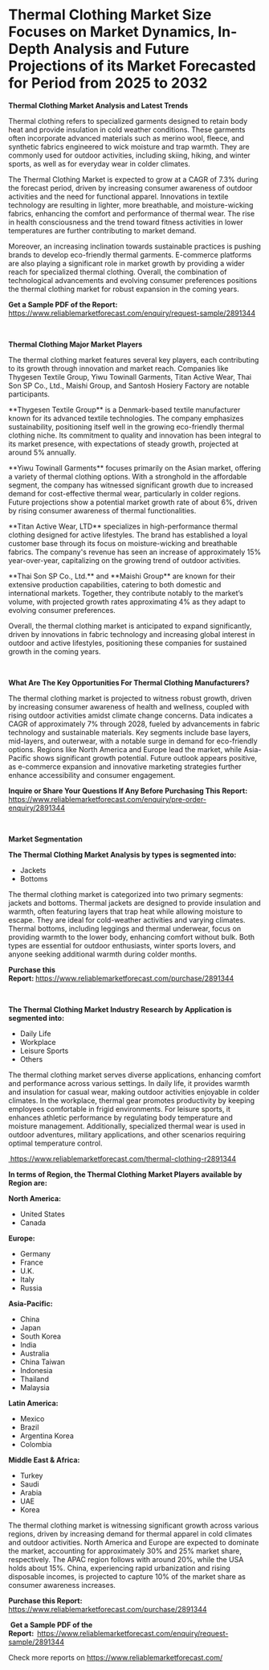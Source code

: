 <p><h1>Thermal Clothing Market Size Focuses on Market Dynamics, In-Depth Analysis and Future Projections of its Market Forecasted for Period from 2025 to 2032</h1></p><p><strong>Thermal Clothing Market Analysis and Latest Trends</strong></p>
<p><p>Thermal clothing refers to specialized garments designed to retain body heat and provide insulation in cold weather conditions. These garments often incorporate advanced materials such as merino wool, fleece, and synthetic fabrics engineered to wick moisture and trap warmth. They are commonly used for outdoor activities, including skiing, hiking, and winter sports, as well as for everyday wear in colder climates.</p><p>The Thermal Clothing Market is expected to grow at a CAGR of 7.3% during the forecast period, driven by increasing consumer awareness of outdoor activities and the need for functional apparel. Innovations in textile technology are resulting in lighter, more breathable, and moisture-wicking fabrics, enhancing the comfort and performance of thermal wear. The rise in health consciousness and the trend toward fitness activities in lower temperatures are further contributing to market demand. </p><p>Moreover, an increasing inclination towards sustainable practices is pushing brands to develop eco-friendly thermal garments. E-commerce platforms are also playing a significant role in market growth by providing a wider reach for specialized thermal clothing. Overall, the combination of technological advancements and evolving consumer preferences positions the thermal clothing market for robust expansion in the coming years.</p></p>
<p><strong>Get a Sample PDF of the Report:&nbsp;</strong> <a href="https://www.reliablemarketforecast.com/enquiry/request-sample/2891344?utm_campaign=2479&utm_medium=2&utm_source=Github&utm_content=ia&utm_term=14032025&utm_id=thermal-clothing">https://www.reliablemarketforecast.com/enquiry/request-sample/2891344</a></p>
<p>&nbsp;</p>
<p><strong>Thermal Clothing Major Market Players</strong></p>
<p><p>The thermal clothing market features several key players, each contributing to its growth through innovation and market reach. Companies like Thygesen Textile Group, Yiwu Towinall Garments, Titan Active Wear, Thai Son SP Co., Ltd., Maishi Group, and Santosh Hosiery Factory are notable participants.</p><p>**Thygesen Textile Group** is a Denmark-based textile manufacturer known for its advanced textile technologies. The company emphasizes sustainability, positioning itself well in the growing eco-friendly thermal clothing niche. Its commitment to quality and innovation has been integral to its market presence, with expectations of steady growth, projected at around 5% annually.</p><p>**Yiwu Towinall Garments** focuses primarily on the Asian market, offering a variety of thermal clothing options. With a stronghold in the affordable segment, the company has witnessed significant growth due to increased demand for cost-effective thermal wear, particularly in colder regions. Future projections show a potential market growth rate of about 6%, driven by rising consumer awareness of thermal functionalities.</p><p>**Titan Active Wear, LTD** specializes in high-performance thermal clothing designed for active lifestyles. The brand has established a loyal customer base through its focus on moisture-wicking and breathable fabrics. The company's revenue has seen an increase of approximately 15% year-over-year, capitalizing on the growing trend of outdoor activities.</p><p>**Thai Son SP Co., Ltd.** and **Maishi Group** are known for their extensive production capabilities, catering to both domestic and international markets. Together, they contribute notably to the market’s volume, with projected growth rates approximating 4% as they adapt to evolving consumer preferences.</p><p>Overall, the thermal clothing market is anticipated to expand significantly, driven by innovations in fabric technology and increasing global interest in outdoor and active lifestyles, positioning these companies for sustained growth in the coming years.</p></p>
<p>&nbsp;</p>
<p><strong>What Are The Key Opportunities For Thermal Clothing Manufacturers?</strong></p>
<p><p>The thermal clothing market is projected to witness robust growth, driven by increasing consumer awareness of health and wellness, coupled with rising outdoor activities amidst climate change concerns. Data indicates a CAGR of approximately 7% through 2028, fueled by advancements in fabric technology and sustainable materials. Key segments include base layers, mid-layers, and outerwear, with a notable surge in demand for eco-friendly options. Regions like North America and Europe lead the market, while Asia-Pacific shows significant growth potential. Future outlook appears positive, as e-commerce expansion and innovative marketing strategies further enhance accessibility and consumer engagement.</p></p>
<p><strong>Inquire or Share Your Questions If Any Before Purchasing This Report:</strong> <a href="https://www.reliablemarketforecast.com/enquiry/pre-order-enquiry/2891344?utm_campaign=2479&utm_medium=2&utm_source=Github&utm_content=ia&utm_term=14032025&utm_id=thermal-clothing">https://www.reliablemarketforecast.com/enquiry/pre-order-enquiry/2891344</a></p>
<p>&nbsp;</p>
<p><strong>Market Segmentation</strong></p>
<p><strong>The Thermal Clothing Market Analysis by types is segmented into:</strong></p>
<p><ul><li>Jackets</li><li>Bottoms</li></ul></p>
<p><p>The thermal clothing market is categorized into two primary segments: jackets and bottoms. Thermal jackets are designed to provide insulation and warmth, often featuring layers that trap heat while allowing moisture to escape. They are ideal for cold-weather activities and varying climates. Thermal bottoms, including leggings and thermal underwear, focus on providing warmth to the lower body, enhancing comfort without bulk. Both types are essential for outdoor enthusiasts, winter sports lovers, and anyone seeking additional warmth during colder months.</p></p>
<p><strong>Purchase this Report:&nbsp;</strong><a href="https://www.reliablemarketforecast.com/purchase/2891344?utm_campaign=2479&utm_medium=2&utm_source=Github&utm_content=ia&utm_term=14032025&utm_id=thermal-clothing">https://www.reliablemarketforecast.com/purchase/2891344</a></p>
<p>&nbsp;</p>
<p><strong>The Thermal Clothing Market Industry Research by Application is segmented into:</strong></p>
<p><ul><li>Daily Life</li><li>Workplace</li><li>Leisure Sports</li><li>Others</li></ul></p>
<p><p>The thermal clothing market serves diverse applications, enhancing comfort and performance across various settings. In daily life, it provides warmth and insulation for casual wear, making outdoor activities enjoyable in colder climates. In the workplace, thermal gear promotes productivity by keeping employees comfortable in frigid environments. For leisure sports, it enhances athletic performance by regulating body temperature and moisture management. Additionally, specialized thermal wear is used in outdoor adventures, military applications, and other scenarios requiring optimal temperature control.</p></p>
<p><a href="https://www.reliablemarketforecast.com/thermal-clothing-r2891344?utm_campaign=2479&utm_medium=2&utm_source=Github&utm_content=ia&utm_term=14032025&utm_id=thermal-clothing">&nbsp;https://www.reliablemarketforecast.com/thermal-clothing-r2891344</a></p>
<p><strong>In terms of Region, the Thermal Clothing Market Players available by Region are:</strong></p>
<p>
    <p> <strong> North America: </strong>
        <ul>
            <li>United States</li>
            <li>Canada</li>
        </ul>
        </p> 
    <p> <strong> Europe: </strong>
        <ul>
            <li>Germany</li>
            <li>France</li>
            <li>U.K.</li>
            <li>Italy</li>
            <li>Russia</li>
        </ul>
        </p> 
    <p> <strong> Asia-Pacific: </strong>
        <ul>
            <li>China</li>
            <li>Japan</li>
            <li>South Korea</li>
            <li>India</li>
            <li>Australia</li>
            <li>China Taiwan</li>
            <li>Indonesia</li>
            <li>Thailand</li>
            <li>Malaysia</li>
        </ul>
        </p> 
    <p> <strong> Latin America: </strong>
        <ul>
            <li>Mexico</li>
            <li>Brazil</li>
            <li>Argentina Korea</li>
            <li>Colombia</li>
        </ul>
        </p> 
    <p> <strong> Middle East & Africa: </strong>
        <ul>
            <li>Turkey</li>
            <li>Saudi</li>
            <li>Arabia</li>
            <li>UAE</li>
            <li>Korea</li>
        </ul>
    </p>
    </p>
<p><p>The thermal clothing market is witnessing significant growth across various regions, driven by increasing demand for thermal apparel in cold climates and outdoor activities. North America and Europe are expected to dominate the market, accounting for approximately 30% and 25% market share, respectively. The APAC region follows with around 20%, while the USA holds about 15%. China, experiencing rapid urbanization and rising disposable incomes, is projected to capture 10% of the market share as consumer awareness increases.</p></p>
<p><strong>Purchase this Report: </strong><a href="https://www.reliablemarketforecast.com/purchase/2891344?utm_campaign=2479&utm_medium=2&utm_source=Github&utm_content=ia&utm_term=14032025&utm_id=thermal-clothing">https://www.reliablemarketforecast.com/purchase/2891344</a></p>
<p>&nbsp;<strong>Get a Sample PDF of the Report:&nbsp;&nbsp;</strong><a href="https://www.reliablemarketforecast.com/enquiry/request-sample/2891344?utm_campaign=2479&utm_medium=2&utm_source=Github&utm_content=ia&utm_term=14032025&utm_id=thermal-clothing">https://www.reliablemarketforecast.com/enquiry/request-sample/2891344</a></p>
<p><strong></strong></p>
<p>Check more reports on <a href="https://www.reliablemarketforecast.com/?utm_campaign=2479&utm_medium=2&utm_source=Github&utm_content=ia&utm_term=14032025&utm_id=thermal-clothing">https://www.reliablemarketforecast.com/</a></p>